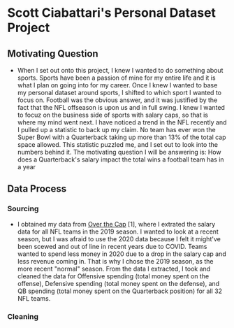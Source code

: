# Scott Ciabattari's Personal Dataset Project

## Motivating Question
- When I set out onto this project, I knew I wanted to do something about sports.  Sports have been a passion of mine for my entire life and it is what I plan on going into for my career. Once I knew I wanted to base my personal dataset around sports, I shifted to which sport I wanted to focus on.  Football was the obvious answer, and it was justified by the fact that the NFL offseason is upon us and in full swing.  I knew I wanted to focuz on the business side of sports with salary caps, so that is where my mind went next.  I have noticed a trend in the NFL recently and I pulled up a statistic to back up my claim. No team has ever won the Super Bowl with a Quarterback taking up more than 13% of the total cap space allowed. This statistic puzzled me, and I set out to look into the numbers behind it.  The motivating question I will be answering is: How does a Quarterback's salary impact the total wins a football team has in a year

## Data Process
### Sourcing
- I obtained my data from <a href="https://overthecap.com/"> Over the Cap</a> [1], where I extrated the salary data for all NFL teams in the 2019 season.  I wanted to look at a recent season, but I was afraid to use the 2020 data because I felt it might've been scewed and out of line in recent years due to COVID.  Teams wanted to spend less money in 2020 due to a drop in the salary cap and less revenue coming in.  That is why I chose the 2019 season, as the more recent "normal" season.  From the data I extracted, I took and cleaned the data for Offensive spending (total money spent on the offense), Defensive spending (total money spent on the defense), and QB spending (total money spent on the Quarterback position) for all 32 NFL teams.  

### Cleaning 
